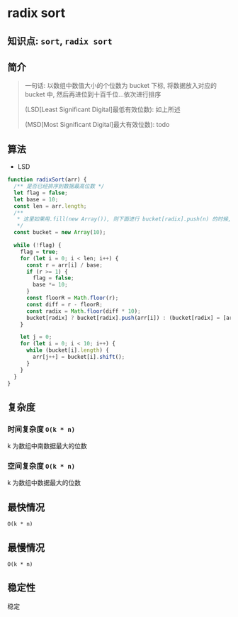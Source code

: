 # radix sort 

## 知识点: `sort`, `radix sort`

## 简介
> 一句话: 以数组中数值大小的个位数为 bucket 下标, 将数据放入对应的 bucket 中, 然后再进位到十百千位...依次进行排序
> 
> (LSD[Least Significant Digital]最低有效位数): 如上所述
>
> (MSD[Most Significant Digital]最大有效位数): todo

## 算法
- LSD
```javascript
function radixSort(arr) {
  /** 是否已经排序到数据最高位数 */
  let flag = false;
  let base = 10;
  const len = arr.length;
  /**
   * 这里如果用.fill(new Array()), 则下面进行 bucket[radix].push(n) 的时候, 一次会把所有bucket中的数组全部push进去 n
   */
  const bucket = new Array(10);

  while (!flag) {
    flag = true;
    for (let i = 0; i < len; i++) {
      const r = arr[i] / base;
      if (r >= 1) {
        flag = false;
        base *= 10;
      }
      const floorR = Math.floor(r);
      const diff = r - floorR;
      const radix = Math.floor(diff * 10);
      bucket[radix] ? bucket[radix].push(arr[i]) : (bucket[radix] = [arr[i]]);
    }

    let j = 0;
    for (let i = 0; i < 10; i++) {
      while (bucket[i].length) {
        arr[j++] = bucket[i].shift();
      }
    }
  }
}

```

## 复杂度
### 时间复杂度 `O(k * n)`
k 为数组中南数据最大的位数

### 空间复杂度 `O(k * n)`
k 为数组中数据最大的位数

## 最快情况
`O(k * n)`

## 最慢情况
`O(k * n)`

## 稳定性
稳定
